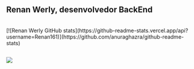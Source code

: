 ## Renan Werly, desenvolvedor BackEnd



<div style="display: inline_block"><br>
[![Renan Werly GitHub stats](https://github-readme-stats.vercel.app/api?username=Renan161)](https://github.com/anuraghazra/github-readme-stats)

  
  ##
 
<div>  
  <a href="www.linkedin.com/in/renan-werly-b13455176" target="_blank"><img src="https://img.shields.io/badge/-LinkedIn-%230077B5?style=for-the-badge&logo=linkedin&logoColor=white" target="_blank"></a> 
  
</div>
